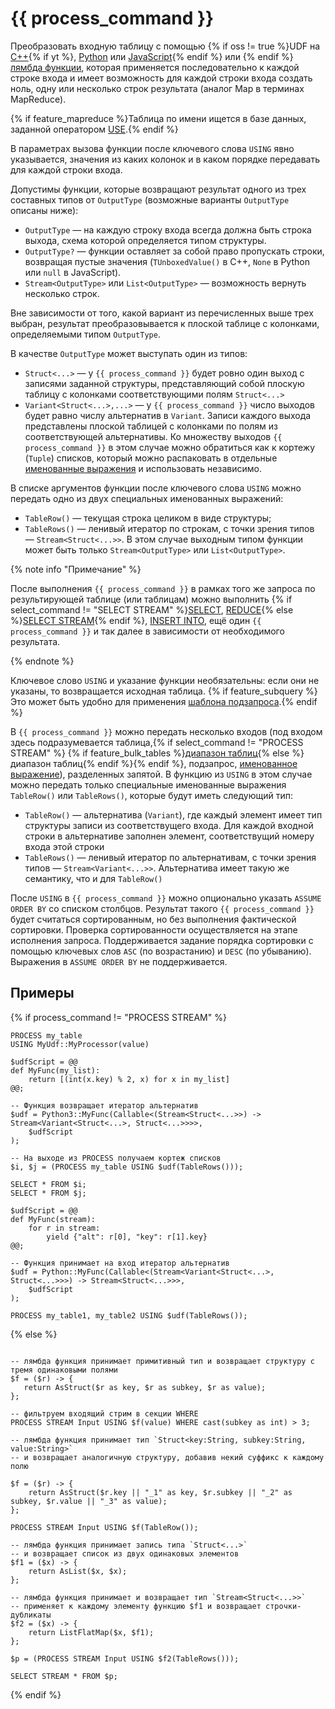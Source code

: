 # {{ process_command }}

Преобразовать входную таблицу с помощью {% if oss != true %}UDF на [C++](../../udf/cpp.md){% if yt %}, [Python](../../udf/python.md) или [JavaScript](../../udf/javascript.md){% endif %} или {% endif %}[лямбда функции](../../syntax/expressions.md#lambda), которая применяется последовательно к каждой строке входа и имеет возможность для каждой строки входа создать ноль, одну или несколько строк результата (аналог Map в терминах MapReduce).

{% if feature_mapreduce %}Таблица по имени ищется в базе данных, заданной оператором [USE](../use.md).{% endif %}

В параметрах вызова функции после ключевого слова `USING` явно указывается, значения из каких колонок и в каком порядке передавать для каждой строки входа.

Допустимы функции, которые возвращают результат одного из трех составных типов от `OutputType` (возможные варианты `OutputType` описаны ниже):

* `OutputType` — на каждую строку входа всегда должна быть строка выхода, схема которой определяется типом структуры.
* `OutputType?` — функции оставляет за собой право пропускать строки, возвращая пустые значения (`TUnboxedValue()` в C++, `None` в Python или `null` в JavaScript).
* `Stream<OutputType>` или `List<OutputType>` — возможность вернуть несколько строк.

Вне зависимости от того, какой вариант из перечисленных выше трех выбран, результат преобразовывается к плоской таблице с колонками, определяемыми типом `OutputType`.

В качестве `OutputType` может выступать один из типов:

* `Struct<...>` — у `{{ process_command }}` будет ровно один выход с записями заданной структуры, представляющий собой плоскую таблицу с колонками соответствующими полям `Struct<...>`
* `Variant<Struct<...>,...>` — у `{{ process_command }}` число выходов будет равно числу альтернатив в `Variant`. Записи каждого выхода представлены плоской таблицей с колонками по полям из соответствующей альтернативы. Ко множеству выходов `{{ process_command }}` в этом случае можно обратиться как к кортежу (`Tuple`) списков, который можно распаковать в отдельные [именованные выражения](../expressions.md#named-nodes) и использовать независимо.

В списке аргументов функции после ключевого слова `USING` можно передать одно из двух специальных именованных выражений:

* `TableRow()` — текущая строка целиком в виде структуры;
* `TableRows()` — ленивый итератор по строкам, с точки зрения типов — `Stream<Struct<...>>`. В этом случае выходным типом функции может быть только `Stream<OutputType>` или `List<OutputType>`.

{% note info "Примечание" %}

После выполнения `{{ process_command }}` в рамках того же запроса по результирующей таблице (или таблицам) можно выполнить {% if select_command != "SELECT STREAM" %}[SELECT](../select/index.md), [REDUCE](../reduce.md){% else %}[SELECT STREAM](../select_stream.md){% endif %}, [INSERT INTO](../insert_into.md), ещё один `{{ process_command }}` и так далее в зависимости от необходимого результата.

{% endnote %}

Ключевое слово `USING` и указание функции необязательны: если они не указаны, то возвращается исходная таблица. {% if feature_subquery %}Это может быть удобно для применения [шаблона подзапроса](subquery.md).{% endif %}

В `{{ process_command }}` можно передать несколько входов (под входом здесь подразумевается таблица,{% if select_command != "PROCESS STREAM" %} {% if feature_bulk_tables %}[диапазон таблиц](../select/concat.md){% else %}диапазон таблиц{% endif %}{% endif %}, подзапрос, [именованное выражение](../expressions.md#named-nodes)), разделенных запятой. В функцию из `USING` в этом случае можно передать только специальные именованные выражения `TableRow()` или  `TableRows()`, которые будут иметь следующий тип:

* `TableRow()` — альтернатива (`Variant`), где каждый элемент имеет тип структуры записи из соответствущего входа. Для каждой входной строки в альтернативе заполнен элемент, соответствущий номеру входа этой строки
* `TableRows()` — ленивый итератор по альтернативам, с точки зрения типов — `Stream<Variant<...>>`. Альтернатива имеет такую же семантику, что и для `TableRow()`

После `USING` в `{{ process_command }}` можно опционально указать `ASSUME ORDER BY` со списком столбцов. Результат такого `{{ process_command }}` будет считаться сортированным, но без выполнения фактической сортировки. Проверка сортированности осуществляется на этапе исполнения запроса. Поддерживается задание порядка сортировки с помощью ключевых слов `ASC` (по возрастанию) и `DESC` (по убыванию). Выражения в `ASSUME ORDER BY` не поддерживается.

## Примеры

{% if process_command != "PROCESS STREAM" %}

```yql
PROCESS my_table
USING MyUdf::MyProcessor(value)
```

```yql
$udfScript = @@
def MyFunc(my_list):
    return [(int(x.key) % 2, x) for x in my_list]
@@;

-- Функция возвращает итератор альтернатив
$udf = Python3::MyFunc(Callable<(Stream<Struct<...>>) -> Stream<Variant<Struct<...>, Struct<...>>>>,
    $udfScript
);

-- На выходе из PROCESS получаем кортеж списков
$i, $j = (PROCESS my_table USING $udf(TableRows()));

SELECT * FROM $i;
SELECT * FROM $j;
```

```yql
$udfScript = @@
def MyFunc(stream):
    for r in stream:
        yield {"alt": r[0], "key": r[1].key}
@@;

-- Функция принимает на вход итератор альтернатив
$udf = Python::MyFunc(Callable<(Stream<Variant<Struct<...>, Struct<...>>>) -> Stream<Struct<...>>>,
    $udfScript
);

PROCESS my_table1, my_table2 USING $udf(TableRows());
```

{% else %}

```yql

-- лямбда функция принимает примитивный тип и возвращает структуру с тремя одинаковыми полями
$f = ($r) -> {
   return AsStruct($r as key, $r as subkey, $r as value);
};

-- фильтруем входящий стрим в секции WHERE
PROCESS STREAM Input USING $f(value) WHERE cast(subkey as int) > 3;

```

```yql
-- лямбда функция принимает тип `Struct<key:String, subkey:String, value:String>`
-- и возвращает аналогичную структуру, добавив некий суффикс к каждому полю

$f = ($r) -> {
    return AsStruct($r.key || "_1" as key, $r.subkey || "_2" as subkey, $r.value || "_3" as value);
};

PROCESS STREAM Input USING $f(TableRow());
```

```yql
-- лямбда функция принимает запись типа `Struct<...>`
-- и возвращает список из двух одинаковых элементов
$f1 = ($x) -> {
    return AsList($x, $x);
};

-- лямбда функция принимает и возвращает тип `Stream<Struct<...>>`
-- применяет к каждому элементу функцию $f1 и возвращает строчки-дубликаты
$f2 = ($x) -> {
    return ListFlatMap($x, $f1);
};

$p = (PROCESS STREAM Input USING $f2(TableRows()));

SELECT STREAM * FROM $p;
```

{% endif %}

